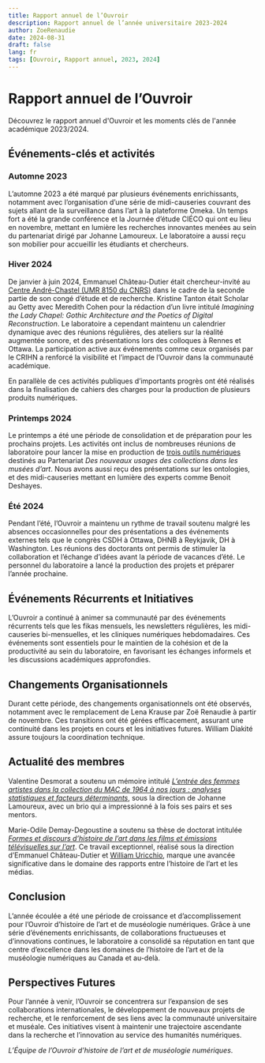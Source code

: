 ```yaml
---
title: Rapport annuel de l’Ouvroir
description: Rapport annuel de l’année universitaire 2023-2024
author: ZoeRenaudie
date: 2024-08-31
draft: false
lang: fr
tags: [Ouvroir, Rapport annuel, 2023, 2024]
---
```


# Rapport annuel de l’Ouvroir

Découvrez le rapport annuel d'Ouvroir et les moments clés de l'année académique 2023/2024.

## Événements-clés et activités

### Automne 2023

L’automne 2023 a été marqué par plusieurs événements enrichissants, notamment avec l’organisation d’une série de midi-causeries couvrant des sujets allant de la surveillance dans l’art à la plateforme Omeka. Un temps fort a été la grande conférence et la Journée d’étude CIÉCO qui ont eu lieu en novembre, mettant en lumière les recherches innovantes menées au sein du partenariat dirigé par Johanne Lamoureux. Le laboratoire a aussi reçu son mobilier pour accueillir les étudiants et chercheurs.

### Hiver 2024

De janvier à juin 2024, Emmanuel Château-Dutier était chercheur-invité au [Centre André-Chastel (UMR 8150 du CNRS)](https://www.centrechastel.sorbonne-universite.fr) dans le cadre de la seconde partie de son congé d’étude et de recherche. Kristine Tanton était Scholar au Getty avec Meredith Cohen pour la rédaction d’un livre intitulé _Imagining the Lady Chapel: Gothic Architecture and the Poetics of Digital Reconstruction_. Le laboratoire a cependant maintenu un calendrier dynamique avec des réunions régulières, des ateliers sur la réalité augmentée sonore, et des présentations lors des colloques à Rennes et Ottawa. La participation active aux événements comme ceux organisés par le CRIHN a renforcé la visibilité et l’impact de l’Ouvroir dans la communauté académique.

En parallèle de ces activités publiques d’importants progrès ont été réalisés dans la finalisation de cahiers des charges pour la production de plusieurs produits numériques.

### Printemps 2024

Le printemps a été une période de consolidation et de préparation pour les prochains projets. Les activités ont inclus de nombreuses réunions de laboratoire pour lancer la mise en production de [trois outils numériques](https://ouvroir.umontreal.ca/projets) destinés au Partenariat _Des nouveaux usages des collections dans les musées d’art_. Nous avons aussi reçu des présentations sur les ontologies, et des midi-causeries mettant en lumière des experts comme Benoit Deshayes.

### Été 2024

Pendant l’été, l’Ouvroir a maintenu un rythme de travail soutenu malgré les absences occasionnelles pour des présentations a des événements externes tels que le congrès CSDH à Ottawa, DHNB à Reykjavik, DH à Washington. Les réunions des doctorants ont permis de stimuler la collaboration et l’échange d’idées avant la période de vacances d’été. Le personnel du laboratoire a lancé la production des projets et préparer l’année prochaine.

## Événements Récurrents et Initiatives

L’Ouvroir a continué à animer sa communauté par des événements récurrents tels que les fikas mensuels, les newsletters régulières, les midi-causeries bi-mensuelles, et les cliniques numériques hebdomadaires. Ces événements sont essentiels pour le maintien de la cohésion et de la productivité au sein du laboratoire, en favorisant les échanges informels et les discussions académiques approfondies.

## Changements Organisationnels

Durant cette période, des changements organisationnels ont été observés, notamment avec le remplacement de Lena Krause par Zoë Renaudie à partir de novembre. Ces transitions ont été gérées efficacement, assurant une continuité dans les projets en cours et les initiatives futures. William Diakité assure toujours la coordination technique.

## Actualité des membres

Valentine Desmorat a soutenu un mémoire intitulé [_L’entrée des femmes artistes dans la collection du MAC de 1964 à nos jours : analyses statistiques et facteurs déterminants_](https://papyrus.bib.umontreal.ca/xmlui/handle/1866/33193), sous la direction de Johanne Lamoureux, avec un brio qui a impressionné à la fois ses pairs et ses mentors.

Marie-Odile Demay-Degoustine a soutenu sa thèse de doctorat intitulée [_Formes et discours d’histoire de l’art dans les films et émissions télévisuelles sur l’art_](https://papyrus.bib.umontreal.ca/xmlui/handle/1866/33380). Ce travail exceptionnel, réalisé sous la direction d’Emmanuel Château-Dutier et [William Uricchio](https://cmsw.mit.edu/profile/william-uricchio/), marque une avancée significative dans le domaine des rapports entre l’histoire de l’art et les médias.

## Conclusion

L’année écoulée a été une période de croissance et d’accomplissement pour l’Ouvroir d’histoire de l’art et de muséologie numériques. Grâce à une série d’événements enrichissants, de collaborations fructueuses et d’innovations continues, le laboratoire a consolidé sa réputation en tant que centre d’excellence dans les domaines de l’histoire de l’art et de la muséologie numériques au Canada et au-delà.

## Perspectives Futures

Pour l’année à venir, l’Ouvroir se concentrera sur l’expansion de ses collaborations internationales, le développement de nouveaux projets de recherche, et le renforcement de ses liens avec la communauté universitaire et muséale. Ces initiatives visent à maintenir une trajectoire ascendante dans la recherche et l’innovation au service des humanités numériques.

_L’Équipe de l’Ouvroir d’histoire de l’art et de muséologie numériques_.
